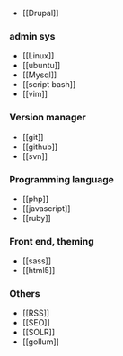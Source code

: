 * [[Drupal]]

### admin sys
* [[Linux]]
* [[ubuntu]]
* [[Mysql]]
* [[script bash]]
* [[vim]]

### Version manager
* [[git]]
* [[github]]
* [[svn]]

### Programming language
* [[php]]
* [[javascript]]
* [[ruby]]

### Front end, theming 
* [[sass]]
* [[html5]]

### Others
* [[RSS]]
* [[SEO]]
* [[SOLR]]
* [[gollum]]

